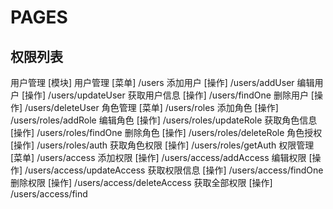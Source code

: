 # PAGES
## 权限列表

用户管理                [模块]
    用户管理            [菜单]      /users
        添加用户        [操作]      /users/addUser
        编辑用户        [操作]      /users/updateUser
        获取用户信息    [操作]      /users/findOne
        删除用户        [操作]      /users/deleteUser
    角色管理            [菜单]      /users/roles
        添加角色        [操作]      /users/roles/addRole
        编辑角色        [操作]      /users/roles/updateRole
        获取角色信息    [操作]      /users/roles/findOne
        删除角色        [操作]      /users/roles/deleteRole
        角色授权        [操作]      /users/roles/auth
        获取角色权限    [操作]      /users/roles/getAuth
    权限管理            [菜单]      /users/access
        添加权限        [操作]      /users/access/addAccess
        编辑权限        [操作]      /users/access/updateAccess
        获取权限信息    [操作]      /users/access/findOne
        删除权限        [操作]      /users/access/deleteAccess
        获取全部权限    [操作]      /users/access/find